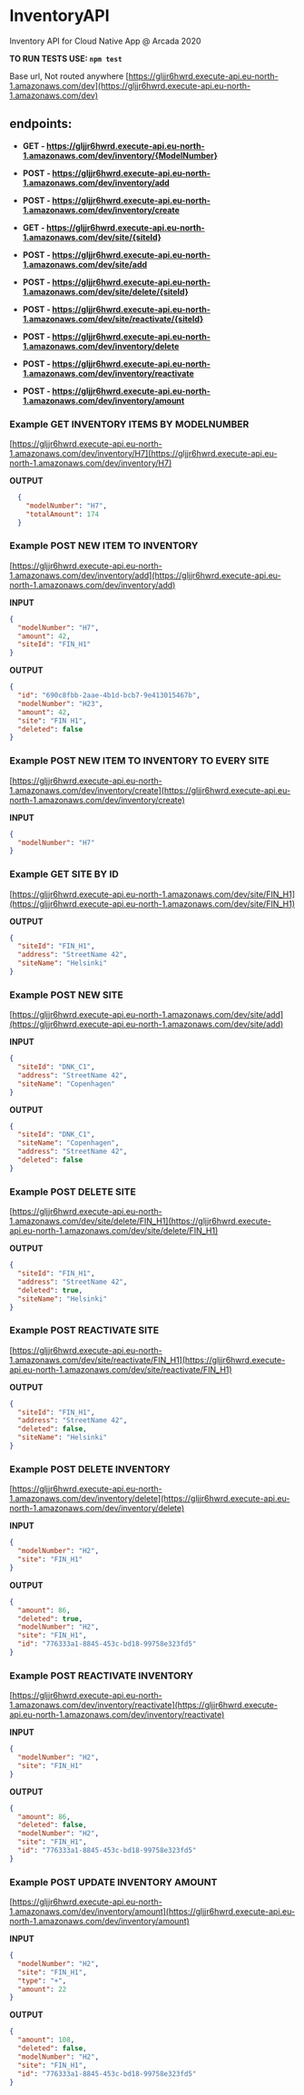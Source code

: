 # InventoryAPI
Inventory API for Cloud Native App @ Arcada 2020

**TO RUN TESTS USE: ```npm test```**

Base url, Not routed anywhere
[https://gljjr6hwrd.execute-api.eu-north-1.amazonaws.com/dev](https://gljjr6hwrd.execute-api.eu-north-1.amazonaws.com/dev)

## endpoints:
*  **GET - https://gljjr6hwrd.execute-api.eu-north-1.amazonaws.com/dev/inventory/{ModelNumber}**

* **POST - https://gljjr6hwrd.execute-api.eu-north-1.amazonaws.com/dev/inventory/add**

*  **POST - https://gljjr6hwrd.execute-api.eu-north-1.amazonaws.com/dev/inventory/create**

*  **GET - https://gljjr6hwrd.execute-api.eu-north-1.amazonaws.com/dev/site/{siteId}**

*  **POST - https://gljjr6hwrd.execute-api.eu-north-1.amazonaws.com/dev/site/add**

*  **POST -  https://gljjr6hwrd.execute-api.eu-north-1.amazonaws.com/dev/site/delete/{siteId}**

*  **POST - https://gljjr6hwrd.execute-api.eu-north-1.amazonaws.com/dev/site/reactivate/{siteId}**

*  **POST - https://gljjr6hwrd.execute-api.eu-north-1.amazonaws.com/dev/inventory/delete**

*  **POST - https://gljjr6hwrd.execute-api.eu-north-1.amazonaws.com/dev/inventory/reactivate**

*  **POST - https://gljjr6hwrd.execute-api.eu-north-1.amazonaws.com/dev/inventory/amount**




### Example GET INVENTORY ITEMS BY MODELNUMBER
[https://gljjr6hwrd.execute-api.eu-north-1.amazonaws.com/dev/inventory/H7](https://gljjr6hwrd.execute-api.eu-north-1.amazonaws.com/dev/inventory/H7)

**OUTPUT**
```json
  {
    "modelNumber": "H7",
    "totalAmount": 174
  }
```

### Example POST NEW ITEM TO INVENTORY
[https://gljjr6hwrd.execute-api.eu-north-1.amazonaws.com/dev/inventory/add](https://gljjr6hwrd.execute-api.eu-north-1.amazonaws.com/dev/inventory/add)

**INPUT**
```json
{
  "modelNumber": "H7", 
  "amount": 42,
  "siteId": "FIN_H1"
}
```

**OUTPUT**
```json
{
  "id": "690c8fbb-2aae-4b1d-bcb7-9e413015467b",
  "modelNumber": "H23",
  "amount": 42,
  "site": "FIN H1",
  "deleted": false
}
```

### Example POST NEW ITEM TO INVENTORY TO EVERY SITE
[https://gljjr6hwrd.execute-api.eu-north-1.amazonaws.com/dev/inventory/create](https://gljjr6hwrd.execute-api.eu-north-1.amazonaws.com/dev/inventory/create)

**INPUT**
```json
{
  "modelNumber": "H7"
}
```

### Example GET SITE BY ID
[https://gljjr6hwrd.execute-api.eu-north-1.amazonaws.com/dev/site/FIN_H1](https://gljjr6hwrd.execute-api.eu-north-1.amazonaws.com/dev/site/FIN_H1)

**OUTPUT**
```json
{
  "siteId": "FIN_H1",
  "address": "StreetName 42",
  "siteName": "Helsinki"
}
```


### Example POST NEW SITE

[https://gljjr6hwrd.execute-api.eu-north-1.amazonaws.com/dev/site/add](https://gljjr6hwrd.execute-api.eu-north-1.amazonaws.com/dev/site/add)

**INPUT**
```json
{
  "siteId": "DNK_C1",
  "address": "StreetName 42",
  "siteName": "Copenhagen"
}
```

**OUTPUT**
```json
{
  "siteId": "DNK_C1",
  "siteName": "Copenhagen",
  "address": "StreetName 42",
  "deleted": false
}
```

### Example POST DELETE SITE
[https://gljjr6hwrd.execute-api.eu-north-1.amazonaws.com/dev/site/delete/FIN_H1](https://gljjr6hwrd.execute-api.eu-north-1.amazonaws.com/dev/site/delete/FIN_H1)

**OUTPUT**
```json
{
  "siteId": "FIN_H1",
  "address": "StreetName 42",
  "deleted": true,
  "siteName": "Helsinki"
}
```

### Example POST REACTIVATE SITE
[https://gljjr6hwrd.execute-api.eu-north-1.amazonaws.com/dev/site/reactivate/FIN_H1](https://gljjr6hwrd.execute-api.eu-north-1.amazonaws.com/dev/site/reactivate/FIN_H1)

**OUTPUT**
```json
{
  "siteId": "FIN_H1",
  "address": "StreetName 42",
  "deleted": false,
  "siteName": "Helsinki"
}
```

### Example POST DELETE INVENTORY
[https://gljjr6hwrd.execute-api.eu-north-1.amazonaws.com/dev/inventory/delete](https://gljjr6hwrd.execute-api.eu-north-1.amazonaws.com/dev/inventory/delete)

**INPUT**
```json
{
  "modelNumber": "H2",
  "site": "FIN_H1"
}
```

**OUTPUT**
```json
{
  "amount": 86,
  "deleted": true,
  "modelNumber": "H2",
  "site": "FIN_H1",
  "id": "776333a1-8845-453c-bd18-99758e323fd5"
}
```

### Example POST REACTIVATE INVENTORY
[https://gljjr6hwrd.execute-api.eu-north-1.amazonaws.com/dev/inventory/reactivate](https://gljjr6hwrd.execute-api.eu-north-1.amazonaws.com/dev/inventory/reactivate)

**INPUT**
```json
{
  "modelNumber": "H2",
  "site": "FIN_H1"
}
```

**OUTPUT**
```json
{
  "amount": 86,
  "deleted": false,
  "modelNumber": "H2",
  "site": "FIN_H1",
  "id": "776333a1-8845-453c-bd18-99758e323fd5"
}
```

### Example POST UPDATE INVENTORY AMOUNT
[https://gljjr6hwrd.execute-api.eu-north-1.amazonaws.com/dev/inventory/amount](https://gljjr6hwrd.execute-api.eu-north-1.amazonaws.com/dev/inventory/amount)

**INPUT**
```json
{
  "modelNumber": "H2",
  "site": "FIN_H1",
  "type": "+",
  "amount": 22
}
```

**OUTPUT**
```json
{
  "amount": 108,
  "deleted": false,
  "modelNumber": "H2",
  "site": "FIN_H1",
  "id": "776333a1-8845-453c-bd18-99758e323fd5"
}

```